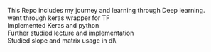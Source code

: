 This Repo includes my journey and learning through Deep learning.\
went through keras wrapper for TF\
Implemented Keras and python\
Further studied lecture and implementation\
Studied slope and matrix usage in dl\

